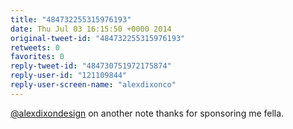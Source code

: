 ```yaml
---
title: "484732255315976193"
date: Thu Jul 03 16:15:50 +0000 2014
original-tweet-id: "484732255315976193"
retweets: 0
favorites: 0
reply-tweet-id: "484730751972175874"
reply-user-id: "121109844"
reply-user-screen-name: "alexdixonco"
---
```

<a href="https://twitter.com/alexdixondesign">@alexdixondesign</a> on another note thanks for sponsoring me fella.
